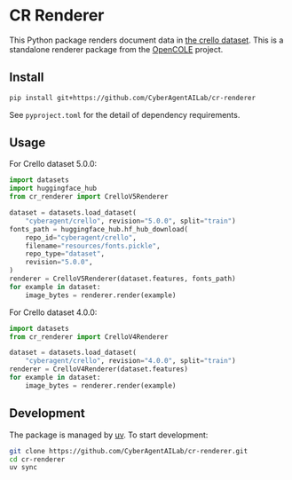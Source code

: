 # CR Renderer

This Python package renders document data in [the crello dataset](https://huggingface.co/datasets/cyberagent/crello). This is a standalone renderer package from the [OpenCOLE](https://github.com/CyberAgentAILab/OpenCOLE) project.

## Install

```bash
pip install git+https://github.com/CyberAgentAILab/cr-renderer
```

See `pyproject.toml` for the detail of dependency requirements.

## Usage

For Crello dataset 5.0.0:

```python
import datasets
import huggingface_hub
from cr_renderer import CrelloV5Renderer

dataset = datasets.load_dataset(
    "cyberagent/crello", revision="5.0.0", split="train")
fonts_path = huggingface_hub.hf_hub_download(
    repo_id="cyberagent/crello",
    filename="resources/fonts.pickle",
    repo_type="dataset",
    revision="5.0.0",
)
renderer = CrelloV5Renderer(dataset.features, fonts_path)
for example in dataset:
    image_bytes = renderer.render(example)
```

For Crello dataset 4.0.0:

```python
import datasets
from cr_renderer import CrelloV4Renderer

dataset = datasets.load_dataset(
    "cyberagent/crello", revision="4.0.0", split="train")
renderer = CrelloV4Renderer(dataset.features)
for example in dataset:
    image_bytes = renderer.render(example)
```

## Development

The package is managed by [uv](https://github.com/astral-sh/uv). To start development:

```bash
git clone https://github.com/CyberAgentAILab/cr-renderer.git
cd cr-renderer
uv sync
```
